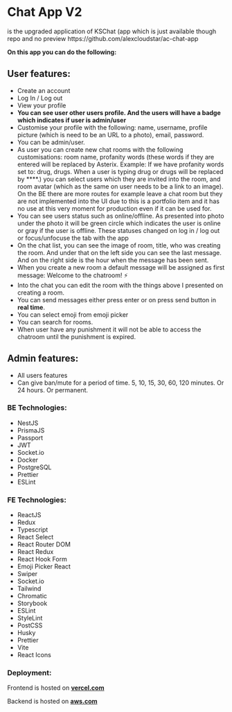 <h1>Chat App V2</h1>
is the upgraded application of KSChat (app which is just available though repo and no preview https://github.com/alexcloudstar/ac-chat-app

**On this app you can do the following:**

  

<h2>User features:</h2>

-   Create an account
-   Log In / Log out
-   View your profile
-   **You can see user other users profile. And the users will have a badge which indicates if user is admin/user**
-   Customise your profile with the following: name, username, profile picture (which is need to be an URL to a photo), email, password.
-   You can be admin/user.
-   As user you can create new chat rooms with the following customisations: room name, profanity words (these words if they are entered will be replaced by Asterix. Example: If we have profanity words set to: drug, drugs. When a user is typing drug or drugs will be replaced by ****.) you can select users which they are invited into the room, and room avatar (which as the same on user needs to be a link to an image). On the BE there are more routes for example leave a chat room but they are not implemented into the UI due to this is a portfolio item and it has no use at this very moment for production even if it can be used for.
-   You can see users status such as online/offline. As presented into photo under the photo it will be green circle which indicates the user is online or gray if the user is offline. These statuses changed on log in / log out or focus/unfocuse the tab with the app
-   On the chat list, you can see the image of room, title,  who was creating the room. And under that on the left side you can see the last message. And on the right side is the hour when the message has been sent.
-   When you create a new room a default message will be assigned as first message: Welcome to the chatroom! ⚡️
-   Into the chat you can edit the room with the things above I presented on creating a room.
-   You can send messages either press enter or on press send button in **real time**.
-   You can select emoji from emoji picker
-   You can search for rooms.
-   When user have any punishment it will not be able to access the chatroom until the punishment is expired.

<h2>Admin features:</h2>

-   All users features
-   Can give ban/mute for a period of time. 5, 10, 15, 30, 60, 120 minutes. Or 24 hours. Or permanent.

  

<h3>BE Technologies:</h3>

-   NestJS
-   PrismaJS
-   Passport
-   JWT
-   Socket.io
-   Docker
-   PostgreSQL
-   Prettier
-   ESLint

  

<h3>FE Technologies:</h3>

- ReactJS
- Redux
- Typescript
- React Select
- React Router DOM
- React Redux
- React Hook Form
- Emoji Picker React
- Swiper
- Socket.io
- Tailwind
- Chromatic
- Storybook
- ESLint
- StyleLint
- PostCSS
- Husky
- Prettier
- Vite
- React Icons

<h3>Deployment: </h3>

Frontend is hosted on **[vercel.com](http://vercel.com)**

Backend is hosted on **[aws.com](http://aws.com)**
